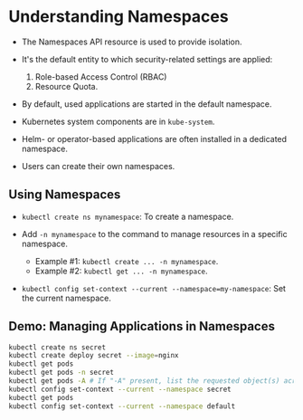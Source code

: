 # Understanding Namespaces

- The Namespaces API resource is used to provide isolation.
- It's the default entity to which security-related settings are applied:
  1. Role-based Access Control (RBAC)
  2. Resource Quota.

- By default, used applications are started in the default namespace.
- Kubernetes system components are in `kube-system`.
- Helm- or operator-based applications are often installed in a dedicated namespace.
- Users can create their own namespaces.

## Using Namespaces

- `kubectl create ns mynamespace`: To create a namespace.
- Add `-n mynamespace` to the command to manage resources in a specific namespace.
  - Example #1: `kubectl create ... -n mynamespace`.
  - Example #2: `kubectl get ... -n mynamespace`.

- `kubectl config set-context --current --namespace=my-namespace`: Set the current namespace.

## Demo: Managing Applications in Namespaces

```bash
kubectl create ns secret
kubectl create deploy secret --image=nginx
kubectl get pods
kubectl get pods -n secret
kubectl get pods -A # If "-A" present, list the requested object(s) across all namespaces.
kubectl config set-context --current --namespace secret
kubectl get pods
kubectl config set-context --current --namespace default

